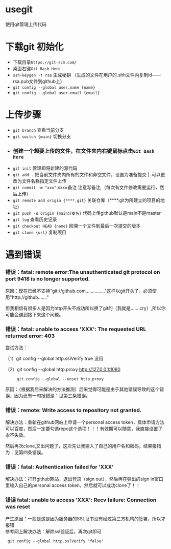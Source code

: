 # usegit
使用git管理上传代码
# 下载git 初始化
+ 下载目录`https://git-scm.com/`
+ 桌面右键`Git Bash Here`
+ `ssh-keygen -t rsa` 生成秘钥 （生成的文件在用户的.shh文件内复制id——rsa.pub文件到github上）
+ `git config --global user.name {name}`  
+ `git config --global user.email {email}`
# 上传步骤  

+ `git branch` 查看当前分支
+ `git switch {main}` 切换分支
+ ### 创建一个想要上传的文件，在文件夹内右键鼠标点击`Git Bash Here`
+ `git init` 管理即将新建的源代码
+ `git add .` 把当前文件夹内所有的文件和非空文件，设置为准备提交 | .可以更改为文件名称指定文件上传
+ `git commit -m "xxx"` xxx=备注 注意写备注,（每次有文件修改需要运行，然后上传）
+ `git remote add origin {****.git}` 关联仓库（****.git为所建立的项目的地址)
+ `git push -u origin {main分支名}` 代码上传github默认是main不是master
+ `git log` 查看历史记录
+ `git checkout HEAD {name}` 回溯一个文件到最后一次提交的版本  
+ `git clone {url}` 复制项目


# 遇到错误
### 错误：fatal: remote error:The unauthenticated git protocol on port 9418 is no longer supported.  


原因：现在已经不支持"git://github.com..............."这样以git开头了，必须使用"http://github......."

但我相信有很多人是因为http开头不成功所以换了git的（我就是.......cry）,所以你可能会遇到接下来这个问题。

### 错误：fatal: unable to access 'XXX': The requested URL returned error: 403  

尝试方法：

（1）git config --global http.sslVerify true 没用

（2）git config --global http.proxy http://127.0.0.1:1080

         git config --global --unset http.proxy

原因：（根据我后来解决的方法推测）后来觉得可能是由于其他错误导致的这个错误，因为还有一句报错是：见第三条错误。

### 错误：remote: Write access to repository not granted.  

解决办法：重新在github网站上申请一个personal access token，具体申请方法可以百度，然后一定要勾选repo这个选项！！！有效期可以随意，我直接设置了永不失效。

然后再次clone,又出问题了，这次先让我输入了自己的用户名和密码，结果报错为：见第四条错误。

### 错误：fatal: Authentication failed for 'XXX'  

解决办法：打开github网站，退出登录（sign out），然后再在弹出的sign in窗口里输入自己的personal access token，然后就可以成功clone了！！

### 错误 fatal: unable to access 'XXX': Recv failure: Connection was reset
产生原因：一般是这是因为服务器的SSL证书没有经过第三方机构的签署，所以才报错  
参考网上解决办法：解除ssl验证后，再次git即可
```
 git config --global http.sslVerify "false"
```

